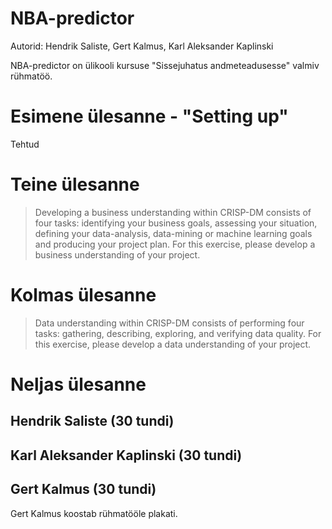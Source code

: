 # NBA-predictor 

Autorid: Hendrik Saliste, Gert Kalmus, Karl Aleksander Kaplinski

NBA-predictor on ülikooli kursuse "Sissejuhatus andmeteadusesse" valmiv rühmatöö.

# Esimene ülesanne - "Setting up"
Tehtud 

# Teine ülesanne
> Developing a business understanding within CRISP-DM consists of four tasks: identifying your business goals, assessing your situation, defining your data-analysis, data-mining or machine learning goals and producing your project plan. For this exercise, please develop a business understanding of your project.


# Kolmas ülesanne
> Data understanding within CRISP-DM consists of performing four tasks: gathering, describing, exploring, and verifying data quality. For this exercise, please develop a data understanding of your project.


# Neljas ülesanne

## Hendrik Saliste (30 tundi) 

## Karl Aleksander Kaplinski (30 tundi) 

## Gert Kalmus (30 tundi)
Gert Kalmus koostab rühmatööle plakati. 


